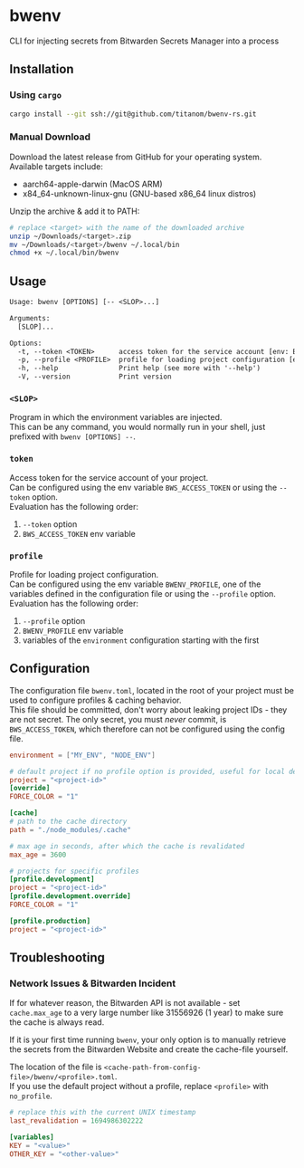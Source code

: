 # bwenv

CLI for injecting secrets from Bitwarden Secrets Manager into a process

## Installation

### Using `cargo`
```sh
cargo install --git ssh://git@github.com/titanom/bwenv-rs.git
```

### Manual Download
Download the latest release from GitHub for your operating system.  
Available targets include:
- aarch64-apple-darwin (MacOS ARM)
- x84_64-unknown-linux-gnu (GNU-based x86_64 linux distros)

Unzip the archive & add it to PATH:
```sh
# replace <target> with the name of the downloaded archive
unzip ~/Downloads/<target>.zip
mv ~/Downloads/<target>/bwenv ~/.local/bin
chmod +x ~/.local/bin/bwenv
```


## Usage

```txt
Usage: bwenv [OPTIONS] [-- <SLOP>...]

Arguments:
  [SLOP]...

Options:
  -t, --token <TOKEN>      access token for the service account [env: BWS_ACCESS_TOKEN=]
  -p, --profile <PROFILE>  profile for loading project configuration [env: BWENV_PROFILE=]
  -h, --help               Print help (see more with '--help')
  -V, --version            Print version
```

### `<SLOP>`

Program in which the environment variables are injected.  
This can be any command, you would normally run in your shell, just prefixed with `bwenv [OPTIONS] --`.

### `token`

Access token for the service account of your project.  
Can be configured using the env variable `BWS_ACCESS_TOKEN` or using the `--token` option.  
Evaluation has the following order:
1. `--token` option
2. `BWS_ACCESS_TOKEN` env variable

### `profile`

Profile for loading project configuration.  
Can be configured using the env variable `BWENV_PROFILE`, one of the variables defined in the configuration file or using the `--profile` option.  
Evaluation has the following order:
1. `--profile` option
2. `BWENV_PROFILE` env variable
3. variables of the `environment` configuration starting with the first

## Configuration

The configuration file `bwenv.toml`, located in the root of your project must be used to configure profiles & caching behavior.  
This file should be committed, don't worry about leaking project IDs - they are not secret.
The only secret, you must *never* commit, is `BWS_ACCESS_TOKEN`, which therefore can not be configured using the config file.

```toml
environment = ["MY_ENV", "NODE_ENV"]

# default project if no profile option is provided, useful for local development
project = "<project-id>"
[override]
FORCE_COLOR = "1"

[cache]
# path to the cache directory
path = "./node_modules/.cache"

# max age in seconds, after which the cache is revalidated
max_age = 3600

# projects for specific profiles
[profile.development]
project = "<project-id>"
[profile.development.override]
FORCE_COLOR = "1"

[profile.production]
project = "<project-id>"
```

## Troubleshooting

### Network Issues & Bitwarden Incident

If for whatever reason, the Bitwarden API is not available - set `cache.max_age` to a very large number like 31556926 (1 year) to make sure the cache is always read.  

If it is your first time running `bwenv`, your only option is to manually retrieve the secrets from the Bitwarden Website and create the cache-file yourself.  

The location of the file is `<cache-path-from-config-file>/bwenv/<profile>.toml`.  
If you use the default project without a profile, replace `<profile>` with `no_profile`.
```toml
# replace this with the current UNIX timestamp
last_revalidation = 1694986302222

[variables]
KEY = "<value>"
OTHER_KEY = "<other-value>"
```
